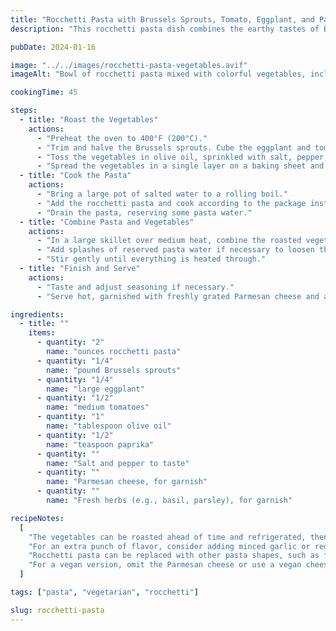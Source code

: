 ```yaml
---
title: "Rocchetti Pasta with Brussels Sprouts, Tomato, Eggplant, and Paprika"
description: "This rocchetti pasta dish combines the earthy tastes of Brussels sprouts and eggplant with the tangy sweetness of tomato, all balanced by the warm undertones of paprika."

pubDate: 2024-01-16

image: "../../images/rocchetti-pasta-vegetables.avif"
imageAlt: "Bowl of rocchetti pasta mixed with colorful vegetables, including Brussels sprouts, tomato, eggplant, and a sprinkle of paprika"

cookingTime: 45

steps:
  - title: "Roast the Vegetables"
    actions:
      - "Preheat the oven to 400°F (200°C)."
      - "Trim and halve the Brussels sprouts. Cube the eggplant and tomato."
      - "Toss the vegetables in olive oil, sprinkled with salt, pepper, and paprika."
      - "Spread the vegetables in a single layer on a baking sheet and roast for 25-30 minutes or until they are tender and have caramelized edges."
  - title: "Cook the Pasta"
    actions:
      - "Bring a large pot of salted water to a rolling boil."
      - "Add the rocchetti pasta and cook according to the package instructions until al dente."
      - "Drain the pasta, reserving some pasta water."
  - title: "Combine Pasta and Vegetables"
    actions:
      - "In a large skillet over medium heat, combine the roasted vegetables with the cooked pasta."
      - "Add splashes of reserved pasta water if necessary to loosen the mixture and create a light sauce."
      - "Stir gently until everything is heated through."
  - title: "Finish and Serve"
    actions:
      - "Taste and adjust seasoning if necessary."
      - "Serve hot, garnished with freshly grated Parmesan cheese and a sprinkle of fresh herbs or additional paprika."

ingredients:
  - title: ""
    items:
      - quantity: "2"
        name: "ounces rocchetti pasta"
      - quantity: "1/4"
        name: "pound Brussels sprouts"
      - quantity: "1/4"
        name: "large eggplant"
      - quantity: "1/2"
        name: "medium tomatoes"
      - quantity: "1"
        name: "tablespoon olive oil"
      - quantity: "1/2"
        name: "teaspoon paprika"
      - quantity: ""
        name: "Salt and pepper to taste"
      - quantity: ""
        name: "Parmesan cheese, for garnish"
      - quantity: ""
        name: "Fresh herbs (e.g., basil, parsley), for garnish"

recipeNotes:
  [
    "The vegetables can be roasted ahead of time and refrigerated, then quickly reheated with the pasta for a faster meal.",
    "For an extra punch of flavor, consider adding minced garlic or red pepper flakes to the vegetables before roasting.",
    "Rocchetti pasta can be replaced with other pasta shapes, such as fusilli or farfalle, which also catch pieces of the vegetables well.",
    "For a vegan version, omit the Parmesan cheese or use a vegan cheese alternative.",
  ]

tags: ["pasta", "vegetarian", "rocchetti"]

slug: rocchetti-pasta
---
```

